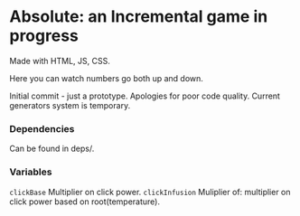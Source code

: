 # Absolute: an Incremental game in progress
Made with HTML, JS, CSS.

Here you can watch numbers go both up and down.

Initial commit - just a prototype. Apologies for poor code quality. Current generators system is temporary.


### Dependencies
Can be found in deps/.

### Variables
`clickBase` Multiplier on click power.
`clickInfusion` Muliplier of: multiplier on click power based on root(temperature).
